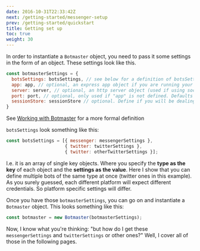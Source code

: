 ```yaml
---
date: 2016-10-31T22:33:42Z
next: /getting-started/messenger-setup
prev: /getting-started/quickstart
title: Getting set up
toc: true
weight: 30
---
```


In order to instantiate a `Botmaster` object, you need to pass it some settings in the form of an object. These settings look like this.

```js
const botmasterSettings = {
  botsSettings: botsSettings, // see below for a definition of botsSettings
  app: app, // optional, an express app object if you are running your own server
  server: server, // optional, an http server object (used if using socket.io)
  port: port, // optional, only used if "app" is not defined. Defaults t0 3000 in that case
  sessionStore: sessionStore // optional. Define if you will be dealing with sessions
}
```
See [Working with Botmaster](/working-with-botmaster) for a more formal definition

`botsSettings` look something like this:

```js
const botsSettings = [{ messenger: messengerSettings },
                      { twitter: twitterSettings },
                      { twitter: otherTwitterSettings }];
```

I.e. it is an array of single key objects. Where you specify the **type as the key** of each object and the **settings as the value**. Here I show that you can define multiple bots of the same type at once (twitter ones in this example). As you surely guessed, each different platform will expect different credentials. So platform specific settings will differ.


Once you have those `botmasterSettings`, you can go on and instantiate a `Botmaster` object. This looks something like this:

```js
const botmaster = new Botmaster(botmasterSettings);
```

Now, I know what you're thinking: "but how do I get these `messengerSettings` and `twitterSettings` or other ones?" Well, I cover all of those in the following pages.
